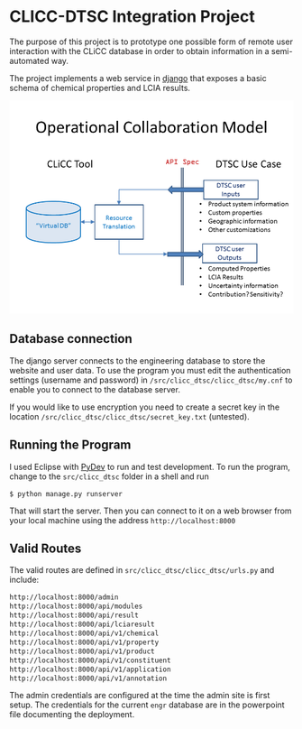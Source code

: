 # CLICC-DTSC Integration Project

The purpose of this project is to prototype one possible form of remote
user interaction with the CLiCC database in order to obtain information in
a semi-automated way.

The project implements a web service in
[django](https://docs.djangoproject.com/en/1.8/) that exposes a basic
schema of chemical properties and LCIA results.

![DTSC Collaboration](clicc-dtsc-Collaboration-Model.png)

## Database connection

The django server connects to the engineering database to store the website 
and user data.  To use the program you must edit the authentication settings 
(username and password) in `/src/clicc_dtsc/clicc_dtsc/my.cnf` to enable you 
to connect to the database server.

If you would like to use encryption you need to create a secret key in the 
location `/src/clicc_dtsc/clicc_dtsc/secret_key.txt` (untested).

## Running the Program

I used Eclipse with [PyDev](http://www.pydev.org) to run and test development. 
To run the program, change to the `src/clicc_dtsc` folder in a shell and run 

    $ python manage.py runserver

That will start the server.  Then you can connect to it on a web browser from 
your local machine using the address `http://localhost:8000`

## Valid Routes

The valid routes are defined in `src/clicc_dtsc/clicc_dtsc/urls.py` and include:

    http://localhost:8000/admin
    http://localhost:8000/api/modules
    http://localhost:8000/api/result
    http://localhost:8000/api/lciaresult
    http://localhost:8000/api/v1/chemical
    http://localhost:8000/api/v1/property
    http://localhost:8000/api/v1/product
    http://localhost:8000/api/v1/constituent
    http://localhost:8000/api/v1/application
    http://localhost:8000/api/v1/annotation

The admin credentials are configured at the time the admin site is first setup. 
The credentials for the current `engr` database are in the powerpoint file 
documenting the deployment.
